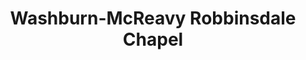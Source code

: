 ---
title: "Washburn-McReavy Robbinsdale Chapel"
url: /robbinsdale/washburn-mcreavy-robbinsdale-chapel/
shop: funeral directors
---